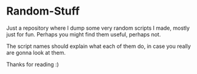 # Random-Stuff

Just a repository where I dump some very random scripts I made, mostly just for fun. Perhaps you might find them useful, perhaps not.

The script names should explain what each of them do, in case you really are gonna look at them.

Thanks for reading :)
